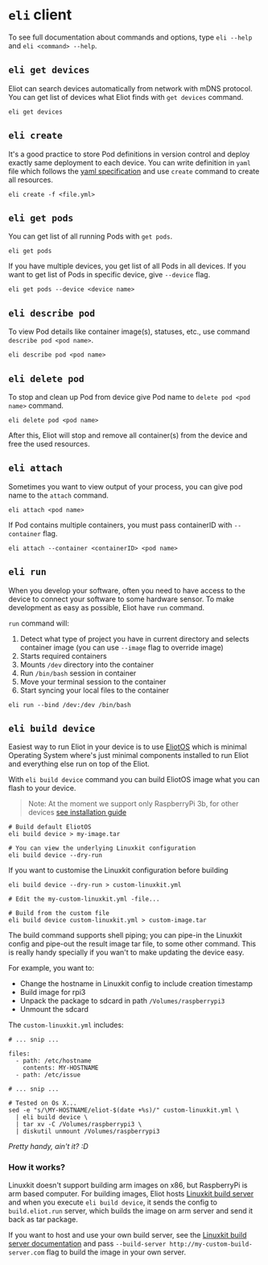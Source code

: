 # `eli` client
To see full documentation about commands and options, type `eli --help` and `eli <command> --help`.

## `eli get devices`
Eliot can search devices automatically from network with mDNS protocol. You can get list of devices what Eliot finds with `get devices` command.

```shell
eli get devices
```

## `eli create`
It's a good practice to store Pod definitions in version control and deploy exactly same deployment to each device.
You can write definition in `yaml` file which follows the [yaml specification](configuration.md#pod-specification) and use `create` command to create all resources.

```shell
eli create -f <file.yml>
```

## `eli get pods`
You can get list of all running Pods with `get pods`.

```shell
eli get pods
```

If you have multiple devices, you get list of all Pods in all devices. If you want to get list of Pods in specific device, give `--device` flag.

```shell
eli get pods --device <device name>
```

## `eli describe pod`
To view Pod details like container image(s), statuses, etc., use command `describe pod <pod name>`.

```shell
eli describe pod <pod name>
```

## `eli delete pod`
To stop and clean up Pod from device give Pod name to `delete pod <pod name>` command.

```shell
eli delete pod <pod name>
```
After this, Eliot will stop and remove all container(s) from the device and free the used resources.

## `eli attach`
Sometimes you want to view output of your process, you can give pod name to the `attach` command.

```shell
eli attach <pod name>
```

If Pod contains multiple containers, you must pass containerID with `--container` flag.

```shell
eli attach --container <containerID> <pod name>
```

## `eli run`
When you develop your software, often you need to have access to the device to connect your software to some hardware sensor. To make development as easy as possible, Eliot have `run` command.

`run` command will: 
1. Detect what type of project you have in current directory and selects container image (you can use `--image` flag to override image)
2. Starts required containers
3. Mounts `/dev` directory into the container
4. Run `/bin/bash` session in container
5. Move your terminal session to the container
6. Start syncing your local files to the container

```shell
eli run --bind /dev:/dev /bin/bash
```

## `eli build device`
Easiest way to run Eliot in your device is to use [EliotOS](https://github.com/ernoaapa/eliot-os) which is minimal Operating System where's just minimal components installed to run Eliot and everything else run on top of the Eliot.

With `eli build device` command you can build EliotOS image what you can flash to your device.

> Note: At the moment we support only RaspberryPi 3b, for other devices [see installation guide](installation.md)

```shell
# Build default EliotOS
eli build device > my-image.tar

# You can view the underlying Linuxkit configuration
eli build device --dry-run
```

If you want to customise the Linuxkit configuration before building

```shell
eli build device --dry-run > custom-linuxkit.yml

# Edit the my-custom-linuxkit.yml -file...

# Build from the custom file
eli build device custom-linuxkit.yml > custom-image.tar
```

The build command supports shell piping; you can pipe-in the Linuxkit config and pipe-out the result image tar file, to some other command. This is really handy specially if you wan't to make updating the device easy.

For example, you want to:
- Change the hostname in Linuxkit config to include creation timestamp
- Build image for rpi3
- Unpack the package to sdcard in path `/Volumes/raspberrypi3`
- Unmount the sdcard

The `custom-linuxkit.yml` includes:
```
# ... snip ...

files:
  - path: /etc/hostname
    contents: MY-HOSTNAME
  - path: /etc/issue

# ... snip ...
```

```shell
# Tested on Os X...
sed -e "s/\MY-HOSTNAME/eliot-$(date +%s)/" custom-linuxkit.yml \
  | eli build device \
  | tar xv -C /Volumes/raspberrypi3 \
  | diskutil unmount /Volumes/raspberrypi3
```

_Pretty handy, ain't it? :D_

### How it works?
Linuxkit doesn't support building arm images on x86, but RaspberryPi is arm based computer.
For building images, Eliot hosts [Linuxkit build server](https://github.com/ernoaapa/linuxkit-server) and when you execute `eli build device`, it sends the config to `build.eliot.run` server, which builds the image on arm server and send it back as tar package.

If you want to host and use your own build server, see the [Linuxkit build server documentation](https://github.com/ernoaapa/linuxkit-server) and pass `--build-server http://my-custom-build-server.com` flag to build the image in your own server.